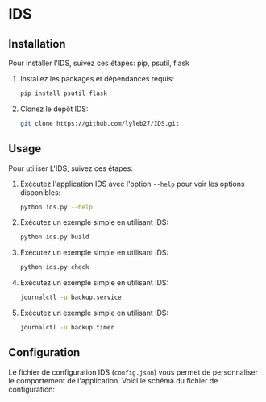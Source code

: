 # IDS

## Installation

Pour installer l'IDS, suivez ces étapes:
pip, psutil, flask

1. Installez les packages et dépendances requis:
    ```bash
    pip install psutil flask
    ```
2. Clonez le dépôt IDS:
    ```bash
    git clone https://github.com/lyleb27/IDS.git
    ```

## Usage

Pour utiliser L'IDS, suivez ces étapes:

1. Exécutez l'application IDS avec l'option `--help` pour voir les options disponibles:
    ```bash
    python ids.py --help
    ```

2. Exécutez un exemple simple en utilisant IDS:
    ```bash
    python ids.py build
    ```

3. Exécutez un exemple simple en utilisant IDS:
    ```bash
    python ids.py check
    ```

4. Exécutez un exemple simple en utilisant IDS:
    ```bash
    journalctl -u backup.service
    ```
5. Exécutez un exemple simple en utilisant IDS:
    ```bash
    journalctl -u backup.timer
    ```

## Configuration

Le fichier de configuration IDS (`config.json`) vous permet de personnaliser le comportement de l'application. Voici le schéma du fichier de configuration:
```json
```

